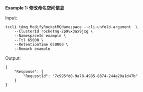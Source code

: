 **Example 1: 修改命名空间信息**



Input: 

```
tccli tdmq ModifyRocketMQNamespace --cli-unfold-argument  \
    --ClusterId rocketmq-2p9vx3ax9jxg \
    --NamespaceId example \
    --Ttl 65000 \
    --RetentionTime 650000 \
    --Remark example
```

Output: 
```
{
    "Response": {
        "RequestId": "7c995fd0-9a78-4985-8874-244a20a1d47b"
    }
}
```

